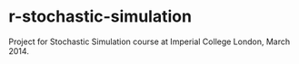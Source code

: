 # r-stochastic-simulation
Project for Stochastic Simulation course at Imperial College London, March 2014.
